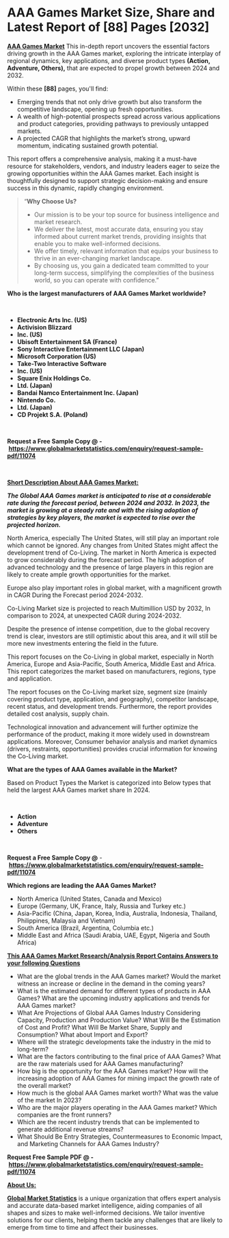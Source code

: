 <h1>AAA Games Market Size, Share and Latest Report of [88] Pages [2032]</h1>
<p><a href="https://www.globalmarketstatistics.com/market-reports/aaa-games-market-11074"><strong>AAA Games Market</strong></a> This in-depth report uncovers the essential factors driving growth in the AAA Games market, exploring the intricate interplay of regional dynamics, key applications, and diverse product types <strong>(Action, Adventure, Others),</strong> that are expected to propel growth between 2024 and 2032.</p>
<p>Within these <strong>[88]</strong> pages, you'll find:</p>
<ul>
<li>Emerging trends that not only drive growth but also transform the competitive landscape, opening up fresh opportunities.</li>
<li>A wealth of high-potential prospects spread across various applications and product categories, providing pathways to previously untapped markets.</li>
<li>A projected CAGR that highlights the market&rsquo;s strong, upward momentum, indicating sustained growth potential.</li>
</ul>
<p>This report offers a comprehensive analysis, making it a must-have resource for stakeholders, vendors, and industry leaders eager to seize the growing opportunities within the AAA Games market. Each insight is thoughtfully designed to support strategic decision-making and ensure success in this dynamic, rapidly changing environment.</p>
<blockquote class="">
<p>&ldquo;<strong>Why Choose Us? </strong></p>
<ul>
<li>Our mission is to be your top source for business intelligence and market research.</li>
<li>We deliver the latest, most accurate data, ensuring you stay informed about current market trends, providing insights that enable you to make well-informed decisions.</li>
<li>We offer timely, relevant information that equips your business to thrive in an ever-changing market landscape.</li>
<li>By choosing us, you gain a dedicated team committed to your long-term success, simplifying the complexities of the business world, so you can operate with confidence.&rdquo;</li>
</ul>
</blockquote>
<p><strong>Who is the largest manufacturers of AAA Games Market worldwide?</strong></p>
<p>&nbsp;</p>
<ul>
<li><strong>Electronic Arts Inc. (US)</strong></li>
<li><strong>Activision Blizzard</strong></li>
<li><strong>Inc. (US)</strong></li>
<li><strong>Ubisoft Entertainment SA (France)</strong></li>
<li><strong>Sony Interactive Entertainment LLC (Japan)</strong></li>
<li><strong>Microsoft Corporation (US)</strong></li>
<li><strong>Take-Two Interactive Software</strong></li>
<li><strong>Inc. (US)</strong></li>
<li><strong>Square Enix Holdings Co.</strong></li>
<li><strong>Ltd. (Japan)</strong></li>
<li><strong>Bandai Namco Entertainment Inc. (Japan)</strong></li>
<li><strong>Nintendo Co.</strong></li>
<li><strong>Ltd. (Japan)</strong></li>
<li><strong>CD Projekt S.A. (Poland)</strong></li>
</ul>
<p>&nbsp;</p>
<p><strong>Request a Free Sample Copy @ -&nbsp;</strong><a href="https://www.globalmarketstatistics.com/enquiry/request-sample-pdf/11074"><strong>https://www.globalmarketstatistics.com/enquiry/request-sample-pdf/11074</strong></a></p>
<p>&nbsp;</p>
<p><strong><u>Short Description About AAA Games Market:</u></strong></p>
<p><strong><em>The Global AAA Games market is anticipated to rise at a considerable rate during the forecast period, between 2024 and 2032. In 2023, the market is growing at a steady rate and with the rising adoption of strategies by key players, the market is expected to rise over the projected horizon.</em></strong></p>
<p>North America, especially The United States, will still play an important role which cannot be ignored. Any changes from United States might affect the development trend of Co-Living. The market in North America is expected to grow considerably during the forecast period. The high adoption of advanced technology and the presence of large players in this region are likely to create ample growth opportunities for the market.</p>
<p>Europe also play important roles in global market, with a magnificent growth in CAGR During the Forecast period 2024-2032.</p>
<p>Co-Living Market size is projected to reach Multimillion USD by 2032, In comparison to 2024, at unexpected CAGR during 2024-2032.</p>
<p>Despite the presence of intense competition, due to the global recovery trend is clear, investors are still optimistic about this area, and it will still be more new investments entering the field in the future.</p>
<p>This report focuses on the Co-Living in global market, especially in North America, Europe and Asia-Pacific, South America, Middle East and Africa. This report categorizes the market based on manufacturers, regions, type and application.</p>
<p>The report focuses on the Co-Living market size, segment size (mainly covering product type, application, and geography), competitor landscape, recent status, and development trends. Furthermore, the report provides detailed cost analysis, supply chain.</p>
<p>Technological innovation and advancement will further optimize the performance of the product, making it more widely used in downstream applications. Moreover, Consumer behavior analysis and market dynamics (drivers, restraints, opportunities) provides crucial information for knowing the Co-Living market.</p>
<p><strong>What are the types of AAA Games available in the Market?</strong></p>
<p>Based on Product Types the Market is categorized into Below types that held the largest AAA Games market share In 2024.</p>
<p>&nbsp;</p>
<ul>
<li><strong>Action</strong></li>
<li><strong>Adventure</strong></li>
<li><strong>Others</strong></li>
</ul>
<p>&nbsp;</p>
<p><strong>Request a Free Sample Copy @</strong>&nbsp;-&nbsp;<a href="https://www.globalmarketstatistics.com/enquiry/request-sample-pdf/11074"><strong>https://www.globalmarketstatistics.com/enquiry/request-sample-pdf/11074</strong></a></p>
<p><strong>Which regions are leading the AAA Games Market?</strong></p>
<ul>
<li>North America (United States, Canada and Mexico)</li>
<li>Europe (Germany, UK, France, Italy, Russia and Turkey etc.)</li>
<li>Asia-Pacific (China, Japan, Korea, India, Australia, Indonesia, Thailand, Philippines, Malaysia and Vietnam)</li>
<li>South America (Brazil, Argentina, Columbia etc.)</li>
<li>Middle East and Africa (Saudi Arabia, UAE, Egypt, Nigeria and South Africa)</li>
</ul>
<p><strong><u>This AAA Games Market Research/Analysis Report Contains Answers to your following Questions</u></strong></p>
<ul>
<li>What are the global trends in the AAA Games market? Would the market witness an increase or decline in the demand in the coming years?</li>
<li>What is the estimated demand for different types of products in AAA Games? What are the upcoming industry applications and trends for AAA Games market?</li>
<li>What Are Projections of Global AAA Games Industry Considering Capacity, Production and Production Value? What Will Be the Estimation of Cost and Profit? What Will Be Market Share, Supply and Consumption? What about Import and Export?</li>
<li>Where will the strategic developments take the industry in the mid to long-term?</li>
<li>What are the factors contributing to the final price of AAA Games? What are the raw materials used for AAA Games manufacturing?</li>
<li>How big is the opportunity for the AAA Games market? How will the increasing adoption of AAA Games for mining impact the growth rate of the overall market?</li>
<li>How much is the global AAA Games market worth? What was the value of the market In 2023?</li>
<li>Who are the major players operating in the AAA Games market? Which companies are the front runners?</li>
<li>Which are the recent industry trends that can be implemented to generate additional revenue streams?</li>
<li>What Should Be Entry Strategies, Countermeasures to Economic Impact, and Marketing Channels for AAA Games Industry?</li>
</ul>
<p><strong>Request Free Sample PDF @ -&nbsp;</strong><a href="https://www.globalmarketstatistics.com/enquiry/request-sample-pdf/11074"><strong>https://www.globalmarketstatistics.com/enquiry/request-sample-pdf/11074</strong></a></p>
<p><strong><u>About Us:</u></strong></p>
<p><a href="https://www.globalmarketstatistics.com/"><strong>Global Market Statistics</strong></a>&nbsp;is a unique organization that offers expert analysis and accurate data-based market intelligence, aiding companies of all shapes and sizes to make well-informed decisions. We tailor inventive solutions for our clients, helping them tackle any challenges that are likely to emerge from time to time and affect their businesses.</p>